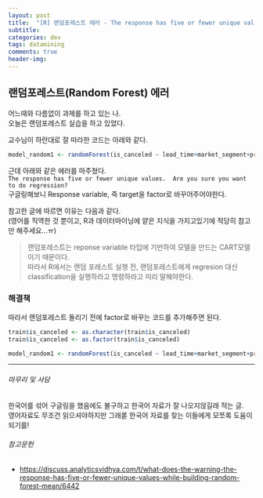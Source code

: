```yaml
---
layout: post
title:  "[R] 랜덤포레스트 에러 - The response has five or fewer unique values.  Are you sure you want to do regression?"
subtitle:   
categories: dev
tags: datamining
comments: true
header-img: 
---
```

## 랜덤포레스트(Random Forest) 에러

어느때와 다름없이 과제를 하고 있는 나.  
오늘은 랜덤포레스트 실습을 하고 있었다.  

교수님이 하란대로 잘 따라한 코드는 아래와 같다.  

```r
model_random1 <- randomForest(is_canceled ~ lead_time+market_segment+previous_cancellations+booking_changes+deposit_type+days_in_waiting_list+required_car_parking_spaces+total_of_special_requests, data=train, ntree=250, mtry=sqrt(8))
```
  
근데 아래와 같은 에러를 마주쳤다.  
`The response has five or fewer unique values.  Are you sure you want to do regression?`  
구글링해보니 Response variable, 즉 target을 factor로 바꾸어주어야한다.  

참고한 글에 따르면 이유는 다음과 같다.  
(영어를 직역한 것 뿐이고, R과 데이터마이닝에 얕은 지식을 가지고있기에 적당히 참고만 해주세요...ㅠ)  
  
> 랜덤포레스트는 reponse variable 타입에 기반하여 모델을 만드는 CART모델이기 때문이다.  
> 따라서 R에서는 랜덤 포레스트 실행 전, 랜덤포레스트에게 regresion 대신 classification을 실행하라고 명령하라고 미리 말해야한다.  

### 해결책

따라서 랜덤포레스트 돌리기 전에 factor로 바꾸는 코드를 추가해주면 된다.  

```r
train$is_canceled <- as.character(train$is_canceled)
train$is_canceled <- as.factor(train$is_canceled)

model_random1 <- randomForest(is_canceled ~ lead_time+market_segment+previous_cancellations+booking_changes+deposit_type+days_in_waiting_list+required_car_parking_spaces+total_of_special_requests, data=train, ntree=250, mtry=sqrt(8))
```

---

###### 마무리 및 사담
한국어를 섞어 구글링을 했음에도 불구하고 한국어 자료가 잘 나오지않길래 적는 글.  
영어자료도 무조건 읽으셔야하지만 그래롣 한국어 자료를 찾는 이들에게 모쪼록 도움이 되기를!   

###### 참고문헌
+ <https://discuss.analyticsvidhya.com/t/what-does-the-warning-the-response-has-five-or-fewer-unique-values-while-building-random-forest-mean/6442>